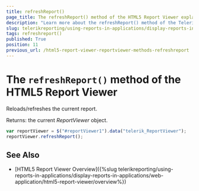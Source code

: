 ```yaml
---
title: refreshReport()
page_title: The refreshReport() method of the HTML5 Report Viewer explained
description: "Learn more about the refreshReport() method of the Telerik Reporting HTML5 Report Viewer and how to use it to customize the viewer's behavior."
slug: telerikreporting/using-reports-in-applications/display-reports-in-applications/web-application/html5-report-viewer/api-reference/reportviewer/methods/refreshreport()
tags: refreshreport()
published: True
position: 11
previous_url: /html5-report-viewer-reportviewer-methods-refreshreport
---
```


# The `refreshReport()` method of the HTML5 Report Viewer

Reloads/refreshes the current report.

Returns: the current *ReportViewer* object.

````JavaScript
var reportViewer = $("#reportViewer1").data("telerik_ReportViewer");
reportViewer.refreshReport();
````


## See Also

* [HTML5 Report Viewer Overview]({%slug telerikreporting/using-reports-in-applications/display-reports-in-applications/web-application/html5-report-viewer/overview%})
